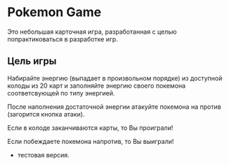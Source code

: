 # Pokemon Game

Это небольшая карточная игра, разработанная с целью попрактиковаться в разработке игр.

## Цель игры

Набирайте энергию (выпадает в произвольном порядке) из доступной колоды из 20 карт и заполняйте 
энергию своего покемона соответсвующей по типу энергией.

После наполнения достаточной энергии атакуйте покемона на против (загорится кнопка атаки).

Если в колоде заканчиваются карты, то Вы проиграли!

Если побеждаете покемона напротив, то Вы выиграли!

- тестовая версия.
